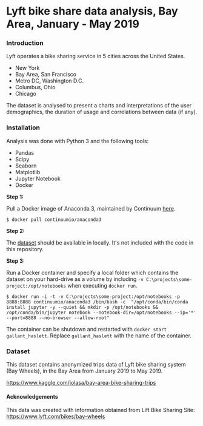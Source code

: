 # Lyft bike share data analysis, Bay Area, January - May 2019

### Introduction

Lyft operates a bike sharing service in 5 cities across the United States.
* New York
* Bay Area, San Francisco
* Metro DC, Washington D.C.
* Columbus, Ohio
* Chicago

The dataset is analysed to present a charts and interpretations of the user demographics, the duration of usage and correlations between data (if any).

### Installation
Analysis was done with Python 3 and the following tools:
* Pandas
* Scipy
* Seaborn
* Matplotlib
* Jupyter Notebook
* Docker

**Step 1:**

Pull a Docker image of Anaconda 3, maintained by Continuum [here](https://hub.docker.com/r/continuumio/anaconda3).


```
$ docker pull continuumio/anaconda3
```

**Step 2:**

The [dataset](https://www.kaggle.com/jolasa/bay-area-bike-sharing-trips) should be available in locally. It's not included with the code in this repository.


**Step 3:**

Run a Docker container and specify a local folder which contains the dataset on your hard-drive as a volume by including `-v C:\projects\some-project:/opt/notebooks` when executing `docker run`.


```
$ docker run -i -t -v C:\projects\some-project:/opt/notebooks -p 8888:8888 continuumio/anaconda3 /bin/bash -c  "/opt/conda/bin/conda install jupyter -y --quiet && mkdir -p /opt/notebooks && /opt/conda/bin/jupyter notebook --notebook-dir=/opt/notebooks --ip='*' --port=8888 --no-browser --allow-root"
```



The container can be shutdown and restarted with `docker start gallant_haslett`. Replace `gallant_haslett` with the name of the container.


### Dataset

This dataset contains anonymized trips data of Lyft bike sharing system (Bay Wheels), in the Bay Area from January 2019 to May 2019.

https://www.kaggle.com/jolasa/bay-area-bike-sharing-trips


#### Acknowledgements

This data was created with information obtained from Lift Bike Sharing Site: https://www.lyft.com/bikes/bay-wheels